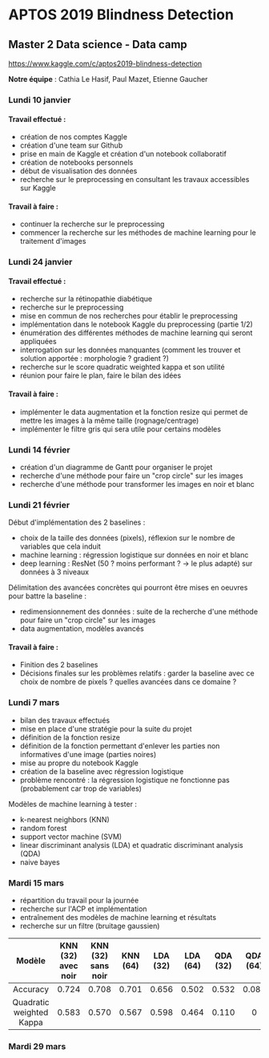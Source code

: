 # APTOS 2019 Blindness Detection
## Master 2 Data science - Data camp

https://www.kaggle.com/c/aptos2019-blindness-detection

**Notre équipe** : Cathia Le Hasif, Paul Mazet, Etienne Gaucher

### Lundi 10 janvier

#### Travail effectué :
- création de nos comptes Kaggle
- création d'une team sur Github
- prise en main de Kaggle et création d'un notebook collaboratif
- création de notebooks personnels
- début de visualisation des données
- recherche sur le preprocessing en consultant les travaux accessibles sur Kaggle

#### Travail à faire :
- continuer la recherche sur le preprocessing
- commencer la recherche sur les méthodes de machine learning pour le traitement d'images


### Lundi 24 janvier

#### Travail effectué :
- recherche sur la rétinopathie diabétique
- recherche sur le preprocessing
- mise en commun de nos recherches pour établir le preprocessing
- implémentation dans le notebook Kaggle du preprocessing (partie 1/2)
- énumération des différentes méthodes de machine learning qui seront appliquées
- interrogation sur les données manquantes (comment les trouver et solution apportée : morphologie ? gradient ?)
- recherche sur le score quadratic weighted kappa et son utilité
- réunion pour faire le plan, faire le bilan des idées

#### Travail à faire :
- implémenter le data augmentation et la fonction resize qui permet de mettre les images à la même taille (rognage/centrage)
- implémenter le filtre gris qui sera utile pour certains modèles

### Lundi 14 février  
- création d'un diagramme de Gantt pour organiser le projet
- recherche d'une méthode pour faire un "crop circle" sur les images
- recherche d'une méthode pour transformer les images en noir et blanc

### Lundi 21 février
Début d'implémentation des 2 baselines :
- choix de la taille des données (pixels), réflexion sur le nombre de variables que cela induit
- machine learning : régression logistique sur données en noir et blanc
- deep learning : ResNet (50 ? moins performant ? -> le plus adapté) sur données à 3 niveaux

Délimitation des avancées concrètes qui pourront être mises en oeuvres pour battre la baseline :
- redimensionnement des données : suite de la recherche d'une méthode pour faire un "crop circle" sur les images
- data augmentation, modèles avancés

#### Travail à faire :
- Finition des 2 baselines
- Décisions finales sur les problèmes relatifs : garder la baseline avec ce choix de nombre de pixels ? quelles avancées dans ce domaine ?

### Lundi 7 mars
- bilan des travaux effectués
- mise en place d'une stratégie pour la suite du projet
- définition de la fonction resize
- définition de la fonction permettant d'enlever les parties non informatives d'une image (parties noires)
- mise au propre du notebook Kaggle
- création de la baseline avec régression logistique
- problème rencontré : la régression logistique ne fonctionne pas (probablement car trop de variables)

Modèles de machine learning à tester :
- k-nearest neighbors (KNN)
- random forest
- support vector machine (SVM)
- linear discriminant analysis (LDA) et quadratic discriminant analysis (QDA)
- naive bayes

### Mardi 15 mars
- répartition du travail pour la journée
- recherche sur l'ACP et implémentation
- entraînement des modèles de machine learning et résultats
- recherche sur un filtre (bruitage gaussien)

|          Modèle          | KNN (32) avec noir | KNN (32) sans noir | KNN (64) | LDA (32) | LDA (64) | QDA (32) | QDA (64) | Naive Bayes | SVM |
|:------------------------:|:-:|:-:|:-:|:-:|:-:|:-:|:-:|:-:|:-:|
|         Accuracy         | 0.724  |  0.708 |  0.701 | 0.656  | 0.502 | 0.532 | 0.088 | | |
| Quadratic weighted Kappa |  0.583 |  0.570 |  0.567 | 0.598  | 0.464 | 0.110 | 0 | | |

### Mardi 29 mars
